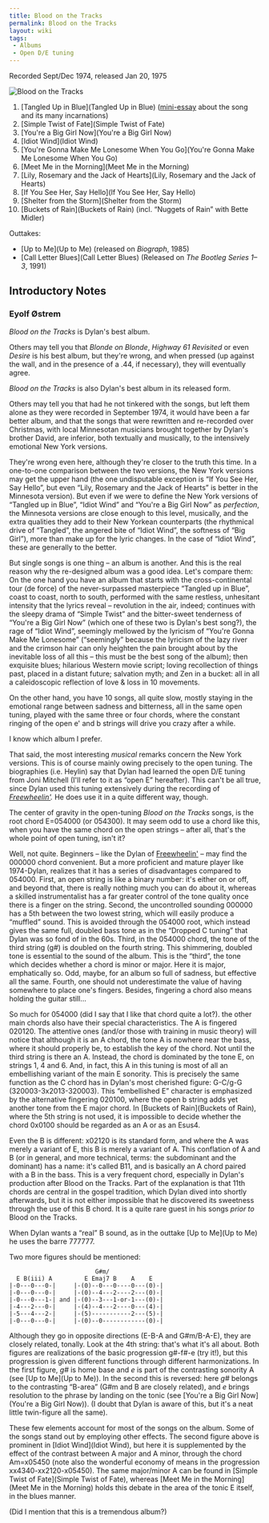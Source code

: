 ```yaml
---
title: Blood on the Tracks
permalink: Blood on the Tracks
layout: wiki
tags:
 - Albums
 - Open D/E tuning
---
```


Recorded Sept/Dec 1974,
released Jan 20, 1975

![Blood on the Tracks](http://dylanchords.info/graphics/blood.jpg)

1.  [Tangled Up in Blue](Tangled Up in Blue)
    ([mini-essay](http://dylanchords.info/professors/tangled_up_in_tangled_up_in_blue.htm)
    about the song and its many incarnations)
2.  [Simple Twist of Fate](Simple Twist of Fate)
3.  [You're a Big Girl Now](You're a Big Girl Now)
4.  [Idiot Wind](Idiot Wind)
5.  [You're Gonna Make Me Lonesome When You
    Go](You're Gonna Make Me Lonesome When You Go)
6.  [Meet Me in the Morning](Meet Me in the Morning)
7.  [Lily, Rosemary and the Jack of
    Hearts](Lily, Rosemary and the Jack of Hearts)
8.  [If You See Her, Say Hello](If You See Her, Say Hello)
9.  [Shelter from the Storm](Shelter from the Storm)
10. [Buckets of Rain](Buckets of Rain) (incl. “Nuggets of
    Rain” with Bette Midler)

Outtakes:

-   [Up to Me](Up to Me) (released on *Biograph*, 1985)
-   [Call Letter Blues](Call Letter Blues) (Released on
    *The Bootleg Series 1–3*, 1991)

## Introductory Notes

### Eyolf Østrem

*Blood on the Tracks* is Dylan's best album.

Others may tell you that *Blonde on Blonde*, *Highway 61
Revisited* or even *Desire* is his best album, but they're
wrong, and when pressed (up against the wall, and in the presence of a
.44, if necessary), they will eventually agree.

*Blood on the Tracks* is also Dylan's best album in its released
form.

Others may tell you that had he not tinkered with the songs, but left
them alone as they were recorded in September 1974, it would have been a
far better album, and that the songs that were rewritten and re-recorded
over Christmas, with local Minnesotan musicians brought together by
Dylan's brother David, are inferior, both textually and musically, to
the intensively emotional New York versions.

They're wrong even here, although they're closer to the truth this time.
In a one-to-one comparison between the two versions, the New York
versions may get the upper hand (the one undisputable exception is “If
You See Her, Say Hello”, but even “Lily, Rosemary and the Jack of
Hearts” is better in the Minnesota version). But even if we were to
define the New York versions of “Tangled up in Blue”, “Idiot Wind” and
“You're a Big Girl Now” as *perfection*, the Minnesota versions
are close enough to this level, musically, and the extra qualities they
add to their New Yorkean counterparts (the rhythmical drive of
“Tangled”, the angered bite of “Idiot Wind”, the softness of “Big
Girl”), more than make up for the lyric changes. In the case of “Idiot
Wind”, these are generally to the better.

But single songs is one thing – an album is another. And this is the
real reason why the re-designed album was a good idea. Let's compare
them: On the one hand you have an album that starts with the
cross-continental tour (de force) of the never-surpassed masterpiece
“Tangled up in Blue”, coast to coast, north to south, performed with the
same restless, unhesitant intensity that the lyrics reveal – revolution
in the air, indeed; continues with the sleepy drama of “Simple Twist”
and the bitter-sweet tenderness of “You're a Big Girl Now” (which one of
these two is Dylan's best song?), the rage of “Idiot Wind”, seemingly
mellowed by the lyricism of “You're Gonna Make Me Lonesome” (“seemingly”
because the lyricism of the lazy river and the crimson hair can only
heighten the pain brought about by the inevitable loss of all this –
this must be the best song of the album); then exquisite blues;
hilarious Western movie script; loving recollection of things past,
placed in a distant future; salvation myth; and Zen in a bucket: all in
all a caleidoscopic reflection of love & loss in 10 movements.

On the other hand, you have 10 songs, all quite slow, mostly staying in
the emotional range between sadness and bitterness, all in the same open
tuning, played with the same three or four chords, where the constant
ringing of the open e' and b strings will drive you crazy after a while.

I know which album I prefer.

That said, the most interesting *musical* remarks concern the New
York versions. This is of course mainly owing precisely to the open
tuning. The biographies (i.e. Heylin) say that Dylan had learned the
open D/E tuning from Joni Mitchell (I'll refer to it as “open E”
hereafter). This can't be all true, since Dylan used this tuning
extensively during the recording of
*[Freewheelin'](Freewheelin').* He does use it in a
quite different way, though.

The center of gravity in the open-tuning *Blood on the Tracks*
songs, is the root chord E=054000 (or 054300). It may seem odd to
use a chord like this, when you have the same chord on the open strings
– after all, that's the whole point of open tuning, isn't it?

Well, not quite. Beginners – like the Dylan of
[Freewheelin'](Freewheelin') – may find the 000000 chord
convenient. But a more proficient and mature player like 1974-Dylan,
realizes that it has a series of disadvantages compared to 054000.
First, an open string is like a binary number: it's either on or off,
and beyond that, there is really nothing much you can do about it,
whereas a skilled instrumentalist has a far greater control of the tone
quality once there is a finger on the string. Second, the uncontrolled
sounding 000000 has a 5th between the two lowest string, which will
easily produce a “muffled” sound. This is avoided through the 054000
root, which instead gives the same full, doubled bass tone as in the
“Dropped C tuning” that Dylan was so fond of in the 60s. Third, in the
054000 chord, the tone of the third string (g\#) is doubled on the
fourth string. This shimmering, doubled tone is essential to the sound
of the album. This is the “third”, the tone which decides whether a
chord is minor or major. Here it is major, emphatically so. Odd, maybe,
for an album so full of sadness, but effective all the same. Fourth, one
should not underestimate the value of having somewhere to place one's
fingers. Besides, fingering a chord also means holding the guitar still…

So much for 054000 (did I say that I like that chord quite a lot?). the
other main chords also have their special characteristics. The A is
fingered 020120. The attentive ones (and/or those with training in music
theory) will notice that although it is an A chord, the tone A is
nowhere near the bass, where it should properly be, to establish the key
of the chord. Not until the third string is there an A. Instead, the
chord is dominated by the tone E, on strings 1, 4 and 6. And, in fact,
this A in this tuning is most of all an embellishing variant of the main
E sonority. This is precisely the same function as the C chord has in
Dylan's most cherished figure: G-C/g-G (320003-3x2013-320003). This
“embellished E” character is emphasized by the alternative fingering
020100, where the open b string adds yet another tone from the E major
chord. In [Buckets of Rain](Buckets of Rain), where the 5th
string is not used, it is impossible to decide whether the chord 0x0100
should be regarded as an A or as an Esus4.

Even the B is different: x02120 is its standard form, and where the A
was merely a variant of E, this B is merely a variant of A. This
conflation of A and B (or in general, and more technical, terms: the
subdominant and the dominant) has a name: it's called B11, and is
basically an A chord paired with a B in the bass. This is a very
frequent chord, especially in Dylan's production after Blood on the
Tracks. Part of the explanation is that 11th chords are central in the
gospel tradition, which Dylan dived into shortly afterwards, but it is
not either impossible that he discovered its sweetness through the use
of this B chord. It is a quite rare guest in his songs *prior to*
Blood on the Tracks.

When Dylan wants a “real” B sound, as in the outtake [Up to
Me](Up to Me) he uses the barre 777777.

Two more figures should be mentioned:

                            G#m/
      E B(iii) A         E Emaj7 B    A    E
    |-0---0---0-|     |-(0)--0---0----0---(0)-|
    |-0---0---0-|     |-(0)--4---2----2---(0)-|
    |-0---0---1-| and |-(0)--3---1-or-1---(0)-|
    |-4---2---0-|     |-(4)--4---2----0---(4)-|
    |-5---4---2-|     |-(5)-----------2---(5)-|
    |-0---0---0-|     |-(0)--0------------(0)-|

Although they go in opposite directions (E-B-A and G\#m/B-A-E), they are
closely related, tonally. Look at the 4th string: that's what it's all
about. Both figures are realizations of the basic progression g\#-f\#-e
(try it!), but this progression is given different functions through
different harmonizations. In the first figure, *g\#* is home base
and *e* is part of the contrasting sonority A (see [Up to
Me](Up to Me)). In the second this is reversed: here
*g\#* belongs to the contrasting “B-area” (G\#m and B are closely
related), and *e* brings resolution to the phrase by landing on
the tonic (see [You're a Big Girl
Now](You're a Big Girl Now)). (I doubt that Dylan is aware of
this, but it's a neat little twin-figure all the same).

These few elements account for most of the songs on the album. Some of
the songs stand out by employing other effects. The second figure above
is prominent in [Idiot Wind](Idiot Wind), but here it is
supplemented by the effect of the contrast between A major and A minor,
through the chord Am=x05450 (note also the wonderful economy of means in
the progression xx4340-xx2120-x05450). The same major/minor A can be
found in [Simple Twist of Fate](Simple Twist of Fate),
whereas [Meet Me in the Morning](Meet Me in the Morning)
holds this debate in the area of the tonic E itself, in the blues
manner.

(Did I mention that this is a tremendous album?)
